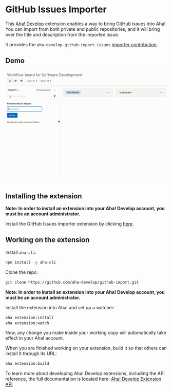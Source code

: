 # GitHub Issues Importer

This [Aha! Develop](https://www.aha.io/develop/overview) extension enables a way to bring GitHub issues into Aha!. You can import from both private and public repositories, and it will bring over the title and description from the imported issue. 

It provides the `aha-develop.github-import.issues` [importer contribution]().

## Demo

![demo](demo.gif)

## Installing the extension

**Note: In order to install an extension into your Aha! Develop account, you must be an account administrator.**

Install the GitHub Issues importer extension by clicking [here](https://secure.aha.io/settings/account/extensions/install?url=https%3A%2F%2Fsecure.aha.io%2Fextensions%2Faha-develop.github-import.gz).

## Working on the extension

Install `aha-cli`:

```sh
npm install -g aha-cli
```

Clone the repo:

```sh
git clone https://github.com/aha-develop/github-import.git
```

**Note: In order to install an extension into your Aha! Develop account, you must be an account administrator.**

Install the extension into Aha! and set up a watcher:

```sh
aha extension:install
aha extension:watch
```

Now, any change you make inside your working copy will automatically take effect in your Aha! account.

When you are finished working on your extension, build it so that others can install it through its URL:

```sh
aha extension:build
```

To learn more about developing Aha! Develop extensions, including the API reference, the full documentation is located here: [Aha! Develop Extension API]()
